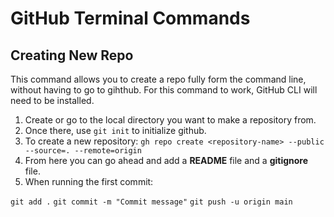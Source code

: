 # GitHub Terminal Commands

## Creating New Repo
This command allows you to create a repo fully form the command line, without having to go to gihthub. For this command to work, GitHub CLI will need to be installed.

1. Create or go to the local directory you want to make a repository from.
2. Once there, use `git init` to initialize github.
3. To create a new repository: `gh repo create <repository-name> --public --source=. --remote=origin`
4. From here you can go ahead and add a **README** file and a **gitignore** file.
5. When running the first commit:

`git add .`
`git commit -m "Commit message"`
`git push -u origin main`
